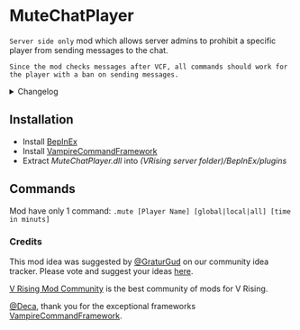 # MuteChatPlayer
`Server side only` mod which allows server admins to prohibit a specific player from sending messages to the chat.

`Since the mod checks messages after VCF, all commands should work for the player with a ban on sending messages.`

<details>
<summary>Changelog</summary>

0.1.0
- Initial public release of the mod.

</details>

## Installation
* Install [BepInEx](https://v-rising.thunderstore.io/package/BepInEx/BepInExPack_V_Rising/)
* Install [VampireCommandFramework](https://v-rising.thunderstore.io/package/deca/VampireCommandFramework/)
* Extract _MuteChatPlayer.dll_ into _(VRising server folder)/BepInEx/plugins_

## Commands

Mod have only 1 command: `.mute [Player Name] [global|local|all] [time in minuts]`

### Credits

This mod idea was suggested by [@GraturGud](https://ideas.vrisingmods.com/posts/117/server-moderation-disable-chat-for-a-player)  on our community idea tracker. Please vote and suggest your ideas [here](https://ideas.vrisingmods.com/).

[V Rising Mod Community](https://discord.gg/vrisingmods) is the best community of mods for V Rising.

[@Deca](https://github.com/decaprime), thank you for the exceptional frameworks [VampireCommandFramework](https://github.com/decaprime/VampireCommandFramework).

